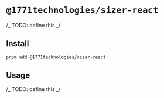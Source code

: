# `@1771technologies/sizer-react`

/_ TODO: define this _/

## Install

```sh
pnpm add @1771technologies/sizer-react
```

## Usage

/_ TODO: define this _/
